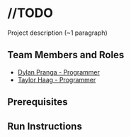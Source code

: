 # //TODO

Project description (~1 paragraph)

## Team Members and Roles

* [Dylan Pranga - Programmer](https://github.com/prangad/CIS350-HW2-PRANGA)
* [Taylor Haag - Programmer](https://github.com/haagta/CIS350-HW2-HAAG)

## Prerequisites

## Run Instructions
